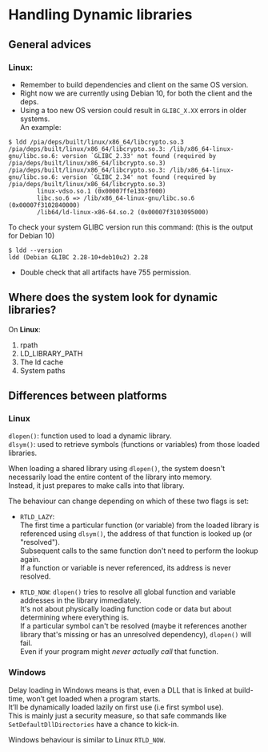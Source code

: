 # Handling Dynamic libraries

## General advices

### Linux: 

- Remember to build dependencies and client on the same OS version.  
- Right now we are currently using Debian 10, for both the client and the deps.  
- Using a too new OS version could result in `GLIBC_X.XX` errors in older systems.  
An example:  
```
$ ldd /pia/deps/built/linux/x86_64/libcrypto.so.3
/pia/deps/built/linux/x86_64/libcrypto.so.3: /lib/x86_64-linux-gnu/libc.so.6: version `GLIBC_2.33' not found (required by /pia/deps/built/linux/x86_64/libcrypto.so.3)
/pia/deps/built/linux/x86_64/libcrypto.so.3: /lib/x86_64-linux-gnu/libc.so.6: version `GLIBC_2.34' not found (required by /pia/deps/built/linux/x86_64/libcrypto.so.3)
        linux-vdso.so.1 (0x00007ffe13b3f000)
        libc.so.6 => /lib/x86_64-linux-gnu/libc.so.6 (0x00007f3102840000)
        /lib64/ld-linux-x86-64.so.2 (0x00007f3103095000)
```
To check your system GLIBC version run this command: (this is the output for Debian 10)  
```
$ ldd --version
ldd (Debian GLIBC 2.28-10+deb10u2) 2.28
```
- Double check that all artifacts have 755 permission.

## Where does the system look for dynamic libraries?

On **Linux**:  
1. rpath
2. LD_LIBRARY_PATH
3. The ld cache
4. System paths

## Differences between platforms

### Linux

`dlopen()`: function used to load a dynamic library.  
`dlsym()`: used to retrieve symbols (functions or variables) from those loaded libraries.  

When loading a shared library using `dlopen()`, the system doesn't necessarily load the entire content of the library into memory.  
Instead, it just prepares to make calls into that library.  

The behaviour can change depending on which of these two flags is set:  
- `RTLD_LAZY`:  
  The first time a particular function (or variable) from the loaded library is referenced using `dlsym()`, the address of that function is looked up (or "resolved").  
  Subsequent calls to the same function don't need to perform the lookup again.  
  If a function or variable is never referenced, its address is never resolved.

- `RTLD_NOW`: 
	`dlopen()` tries to resolve all global function and variable addresses in the library immediately.  
	It's not about physically loading function code or data but about determining where everything is.  
	If a particular symbol can't be resolved (maybe it references another library that's missing or has an unresolved dependency), `dlopen()` will fail.  
	Even if your program might *never actually call* that function.  

### Windows

Delay loading in Windows means is that, even a DLL that is linked at build-time, won’t get loaded when a program starts.  
It’ll be dynamically loaded lazily on first use (i.e first symbol use).  
This is mainly just a security measure, so that safe commands like `SetDefaultDllDirectories` have a chance to kick-in.

Windows behaviour is similar to Linux `RTLD_NOW`.  
